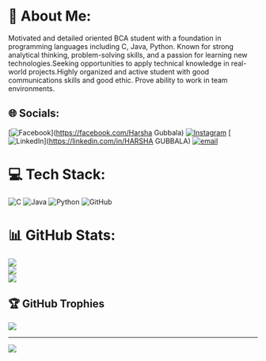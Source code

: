 # 💫 About Me:
Motivated and detailed oriented BCA student with a foundation in programming languages including C, Java, Python. Known for strong analytical thinking, problem-solving
skills, and a passion for learning new technologies.Seeking opportunities to apply technical knowledge in real-world projects.Highly organized and active student with good communications skills and good ethic. Prove ability to work in team environments.


## 🌐 Socials:
[![Facebook](https://img.shields.io/badge/Facebook-%231877F2.svg?logo=Facebook&logoColor=white)](https://facebook.com/Harsha Gubbala) [![Instagram](https://img.shields.io/badge/Instagram-%23E4405F.svg?logo=Instagram&logoColor=white)](https://instagram.com/iamharsha_17) [![LinkedIn](https://img.shields.io/badge/LinkedIn-%230077B5.svg?logo=linkedin&logoColor=white)](https://linkedin.com/in/HARSHA GUBBALA) [![email](https://img.shields.io/badge/Email-D14836?logo=gmail&logoColor=white)](mailto:phaneendraharsha@gmail.com) 

# 💻 Tech Stack:
![C](https://img.shields.io/badge/c-%2300599C.svg?style=flat&logo=c&logoColor=white) ![Java](https://img.shields.io/badge/java-%23ED8B00.svg?style=flat&logo=openjdk&logoColor=white) ![Python](https://img.shields.io/badge/python-3670A0?style=flat&logo=python&logoColor=ffdd54) ![GitHub](https://img.shields.io/badge/github-%23121011.svg?style=flat&logo=github&logoColor=white)
# 📊 GitHub Stats:
![](https://github-readme-stats.vercel.app/api?username=Harsha-177&theme=dark&hide_border=false&include_all_commits=false&count_private=false)<br/>
![](https://nirzak-streak-stats.vercel.app/?user=Harsha-177&theme=dark&hide_border=false)<br/>
![](https://github-readme-stats.vercel.app/api/top-langs/?username=Harsha-177&theme=dark&hide_border=false&include_all_commits=false&count_private=false&layout=compact)

## 🏆 GitHub Trophies
![](https://github-profile-trophy.vercel.app/?username=Harsha-177&theme=radical&no-frame=false&no-bg=false&margin-w=4)

---
[![](https://visitcount.itsvg.in/api?id=Harsha-177&icon=0&color=0)](https://visitcount.itsvg.in)

<!-- Proudly created with GPRM ( https://gprm.itsvg.in ) -->

